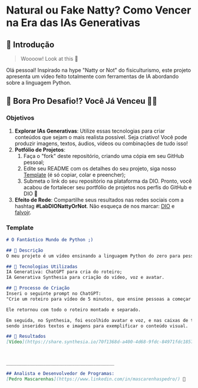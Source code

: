 # Natural ou Fake Natty? Como Vencer na Era das IAs Generativas

## 🚀 Introdução

> Woooow! Look at this 👀

Olá pessoal! Inspirado na hype "Natty or Not" do fisiculturismo, este projeto apresenta um vídeo feito totalmente com ferramentas de IA abordando sobre a linguagem Python.

## 🎯 Bora Pro Desafio!? Você Já Venceu 💪🤓

### Objetivos

1. **Explorar IAs Generativas**: Utilize essas tecnologias para criar conteúdos que sejam o mais realista possível. Seja criativo! Você pode produzir imagens, textos, áudios, vídeos ou combinações de tudo isso!
1. **Potfólio de Projetos**:
    1. Faça o "fork" deste repositório, criando uma cópia em seu GitHub pessoal;
    2. Edite seu README com os detalhes do seu projeto, siga nosso [Template](#template) (é só copiar, colar e preencher);
    3. Submeta o link do seu repositório na plataforma da DIO. Pronto, você acabou de fortalecer seu portfólio de projetos nos perfis do GitHub e DIO 🚀
1. **Efeito de Rede**: Compartilhe seus resultados nas redes sociais com a hashtag **#LabDIONattyOrNot**. Não esqueça de nos marcar: [DIO](https://www.linkedin.com/school/dio-makethechange) e [falvojr](https://www.linkedin.com/in/falvojr).

### Template

```markdown
# O Fantástico Mundo de Python ;)

## 📒 Descrição
O meu projeto é um vídeo ensinando a linguagem Python do zero para pessoas que nunca programaram, de forma didática e simples.

## 🤖 Tecnologias Utilizadas
IA Generativa: ChatGPT para cria do roteiro;
IA Generativa Synthesia para criação do vídeo, voz e avatar.

## 🧐 Processo de Criação
Inseri o seguinte prompt no ChatGPT:
"Crie um roteiro para vídeo de 5 minutos, que ensine pessoas a começar a programar em python, começando do zero ao básico."

Ele retornou com todo o roteiro montado e separado.

Em seguida, no Synthesia, foi escolhido avatar e voz, e nas caixas de texto foram inseridos os diálogos, e no background foram
sendo inseridos textos e imagens para exemplificar o conteúdo visual.

## 🚀 Resultados
[Vídeo](https://share.synthesia.io/70f1368d-a400-4d68-9fdc-84971fdc1857)



_________________________________________

## Analista e Desenvolvedor de Programas:
[Pedro Mascarenhas](https://www.linkedin.com/in/mascarenhaspedro/) 🚀
